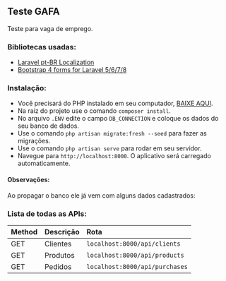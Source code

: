 ## Teste GAFA
Teste para vaga de emprego.

### Bibliotecas usadas:
* [Laravel pt-BR Localization](https://github.com/lucascudo/laravel-pt-BR-localization)
* [Bootstrap 4 forms for Laravel 5/6/7/8](https://github.com/netojose/laravel-bootstrap-4-forms)

### Instalação: 
* Você precisará do PHP instalado em seu computador, [BAIXE AQUI](https://www.php.net/downloads). 
* Na raiz do projeto use o comando `composer install`. 
* No arquivo `.ENV` edite o campo `DB_CONNECTION` e coloque os dados do seu banco de dados.
* Use o comando `php artisan migrate:fresh --seed` para fazer as migrações.
* Use o comando `php artisan serve` para rodar em seu servidor.
* Navegue para `http://localhost:8000`. O aplicativo será carregado automaticamente.

#### Observações:
Ao propagar o banco ele já vem com alguns dados cadastrados:

### Lista de todas as APIs:
Method   | Descrição | Rota
:--------- | :------ | :------
GET | Clientes | `localhost:8000/api/clients`
GET | Produtos | `localhost:8000/api/products`
GET | Pedidos | `localhost:8000/api/purchases`
